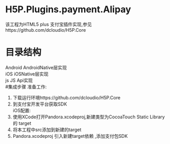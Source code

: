 # H5P.Plugins.payment.Alipay
该工程为HTML5 plus 支付宝插件实现,参见https://github.com/dcloudio/H5P.Core
# 目录结构
 Android AndroidNative层实现  
 iOS iOSNative层实现  
 js JS Api实现  
#集成步骤
准备工作:  
1. 下载运行环境https://github.com/dcloudio/H5P.Core  
2. 到支付宝开发平台获取SDK  
iOS配置:  
1. 使用XCode打开Pandora.xcodeproj,新建类型为CocoaTouch Static Library的 target  
2. 将本工程中src添加到新建的target  
3. Pandora.xcodeproj 引入新建target依赖 ,添加支付包SDK

  
